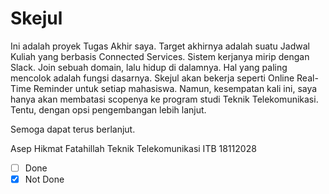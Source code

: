 # Skejul

Ini adalah proyek Tugas Akhir saya. Target akhirnya adalah suatu Jadwal Kuliah yang berbasis Connected Services. 
Sistem kerjanya mirip dengan Slack. Join sebuah domain, lalu hidup di dalamnya. Hal yang paling mencolok adalah fungsi
dasarnya. Skejul akan bekerja seperti Online Real-Time Reminder untuk setiap mahasiswa. Namun, kesempatan kali ini, saya
hanya akan membatasi scopenya ke program studi Teknik Telekomunikasi. Tentu, dengan opsi pengembangan lebih lanjut.

Semoga dapat terus berlanjut.

Asep Hikmat Fatahillah
Teknik Telekomunikasi ITB
18112028

- [ ] Done
- [x] Not Done
